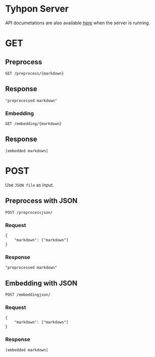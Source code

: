 # Tyhpon Server

API documetations are also available [here](http://127.0.0.1:8000/docs) when the server is running.

# GET

## Preprocess

`GET /preprocess/{markdown}`

## Response

    "preprocessed markdown"

### Embedding

`GET /embedding/{markdown}`

## Response

    [embedded markdown]

# POST

Use `JSON file` as input.

## Preprocess with JSON

`POST /preprocessjson/`

### Request

    {
        "markdown": ["markdown"]
    }

### Response

    "preprocessed markdown"

## Embedding with JSON

`POST /embeddingjson/`

### Request

    {
        "markdown": ["markdown"]
    }

### Response

    [embedded markdown]
